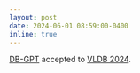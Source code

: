 ```yaml
---
layout: post
date: 2024-06-01 08:59:00-0400
inline: true
---
```


[DB-GPT](https://arxiv.org/abs/2404.10209) accepted to [VLDB 2024](https://vldb.org/2024/). 
